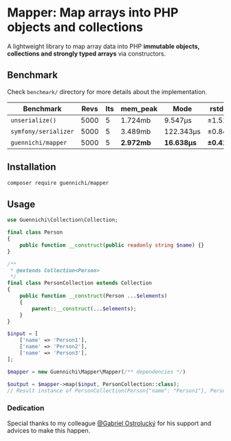 # Mapper: Map arrays into PHP objects and collections

A lightweight library to map array data into PHP **immutable objects, collections and strongly typed arrays** via constructors.

## Benchmark

Check `benchmark/` directory for more details about the implementation.

| Benchmark            | Revs     | Its | mem_peak    | Mode         | rstdev     |
|----------------------|----------|-----|-------------|--------------|------------|
| `unserialize()`      | 5000 | 5   | 1.724mb     | 9.547μs      | ±1.51%     |
| `symfony/serializer` | 5000 | 5   | 3.489mb     | 122.343μs    | ±0.84%     |
| `guennichi/mapper`   | 5000    | 5   | **2.972mb** | **16.638μs** | **±0.41%** |


## Installation

```bash
composer require guennichi/mapper
```

## Usage

```php
use Guennichi\Collection\Collection;

final class Person
{
    public function __construct(public readonly string $name) {}
}

/**
 * @extends Collection<Person>
 */
final class PersonCollection extends Collection
{
    public function __construct(Person ...$elements)
    {
        parent::__construct(...$elements);
    }
}

$input = [
    ['name' => 'Person1'],
    ['name' => 'Person2'],
    ['name' => 'Person3'],
];

$mapper = new Guennichi\Mapper\Mapper(/** dependencies */)

$output = $mapper->map($input, PersonCollection::class);
// Result instance of PersonCollection(Person{"name": "Person1"}, Person{"name": "Person2"}, Person{"name": "Person3"})
```

### Dedication

Special thanks to my colleague [@Gabriel Ostrolucký](https://github.com/ostrolucky) for his support and advices to make this happen.
